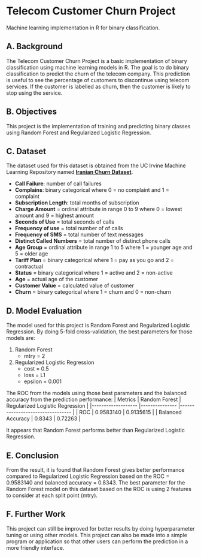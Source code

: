 # Telecom Customer Churn Project
Machine learning implementation in R for binary classification.



## A. Background
The Telecom Customer Churn Project is a basic implementation of binary classification using machine learning models in R. The goal is to do binary classification to predict the churn of the telecom company. This prediction is useful to see the percentage of customers to discontinue using telecom services. If the customer is labelled as churn, then the customer is likely to stop using the service.



## B. Objectives
This project is the implementation of training and predicting binary classes using Random Forest and Regularized Logistic Regression.



## C. Dataset
The dataset used for this dataset is obtained from the UC Irvine Machine Learning Repository named __[Iranian Churn Dataset](https://archive.ics.uci.edu/dataset/563/iranian+churn+dataset)__. 
- **Call  Failure**: number of call failures
- **Complains**: binary categorical where 0 = no complaint and 1 = complaint
- **Subscription  Length**: total months of subscription
- **Charge  Amount** = ordinal attribute in range 0 to 9 where 0 = lowest amount and 9 = highest amount
- **Seconds of Use** = total seconds of calls
- **Frequency of use** = total number of of calls 
- **Frequency of SMS** = total number of text messages
- **Distinct Called Numbers** = total number of distinct phone calls
- **Age Group** = ordinal attribute in range 1 to 5 where 1 = younger age and 5 = older age
- **Tariff Plan** = binary categorical where 1 = pay as you go and 2 = contractual
- **Status** = binary categorical where 1 = active and 2 = non-active
- **Age** = actual age of the customer
- **Customer Value** = calculated value of customer
- **Churn** = binary categorical where 1 = churn and 0 = non-churn



## D. Model Evaluation
The model used for this project is Random Forest and Regularized Logistic Regression. By doing 5-fold cross-validation, the best parameters for those models are:
1. Random Forest
   - mtry = 2
2. Regularized Logistic Regression
   - cost = 0.5
   - loss = L1
   - epsilon = 0.001

The ROC from the models using those best parameters and the balanced accuracy from the prediction performance: 
| Metrics           	| Random Forest 	| Regularized Logistic Regression 	|
|-------------------	|---------------	|---------------------------------	|
| ROC               	| 0.9583140     	| 0.9135615                       	|
| Balanced Accuracy 	| 0.8343        	| 0.72263                         	|

It appears that Random Forest performs better than Regularized Logistic Regression.



## E. Conclusion
From the result, it is found that Random Forest gives better performance compared to Regularized Logistic Regression based on the ROC = 0.9583140 and balanced accuracy = 0.8343. The best parameter for the Random Forest model on this dataset based on the ROC is using 2 features to consider at each split point (mtry).

## F. Further Work
This project can still be improved for better results by doing hyperparameter tuning or using other models. This project can also be made into a simple program or application so that other users can perform the prediction in a more friendly interface.
